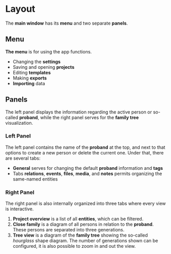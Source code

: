 # Layout

The **main window** has its **menu** and two separate **panels**.

## Menu

**The menu** is for using the app functions.

- Changing the **settings**
- Saving and opening **projects**
- Editing **templates**
- Making **exports**
- **Importing** data

## Panels

The left panel displays the information regarding the active person or so-called **proband**, while the right panel serves for the **family tree** visualization.

### Left Panel

The left panel contains the name of the **proband** at the top, and next to that options to create a new person or delete the current one. Under that, there are several tabs:

- **General** serves for changing the default **proband** information and **tags**
- Tabs **relations**, **events**, **files**, **media**, and **notes** permits organizing the same-named entities

### Right Panel

The right panel is also internally organized into three tabs where every view is interactive.

1. **Project overview** is a list of all **entities**, which can be filtered.
2. **Close family** is a diagram of all persons in relation to the **proband**. These persons are separated into three generations.
3. **Tree view** is a diagram of the **family tree** showing the so-called *hourglass* shape diagram. The number of generations shown can be configured, it is also possible to zoom in and out the view.
